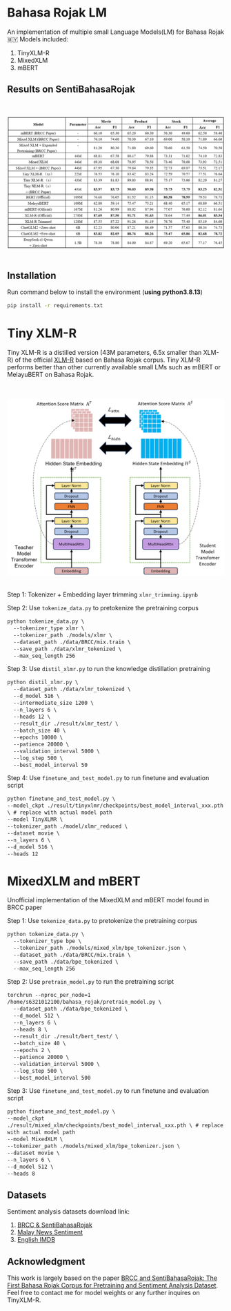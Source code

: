 # Bahasa Rojak LM

An implementation of multiple small Language Models(LM) for Bahasa Rojak 🇲🇾
Models included:
1. TinyXLM-R
2. MixedXLM
3. mBERT

## Results on SentiBahasaRojak
<br />
<br />
<img src="./figures/SentiBahasaRojak_result.png"/>
<br />
<br />

## Installation

Run command below to install the environment (**using python3.8.13**)
```bash
pip install -r requirements.txt
```

Tiny XLM-R
====================
Tiny XLM-R is a distilled version (43M parameters, 6.5x smaller than XLM-R)  of the official [XLM-R](https://huggingface.co/FacebookAI/xlm-roberta-base) based on Bahasa Rojak corpus. Tiny XLM-R performs better than other currently available small LMs such as mBERT or MelayuBERT on Bahasa Rojak.

<br />
<br />
<img src="./figures/TinyXLM-R.png"/>
<br />
<br />


Step 1: Tokenizer + Embedding layer trimming   `xlmr_trimming.ipynb`



Step 2: Use `tokenize_data.py` to pretokenize the pretraining corpus  


```
python tokenize_data.py \
  --tokenizer_type xlmr \
  --tokenizer_path ./models/xlmr \
  --dataset_path ./data/BRCC/mix.train \
  --save_path ./data/xlmr_tokenized \
  --max_seq_length 256
```

Step 3: Use `distil_xlmr.py` to run the knowledge distillation pretraining
```
python distil_xlmr.py \
  --dataset_path ./data/xlmr_tokenized \
  --d_model 516 \
  --intermediate_size 1200 \
  --n_layers 6 \
  --heads 12 \
  --result_dir ./result/xlmr_test/ \
  --batch_size 40 \
  --epochs 10000 \
  --patience 20000 \
  --validation_interval 5000 \
  --log_step 500 \
  --best_model_interval 50
```

Step 4: Use `finetune_and_test_model.py` to run finetune and evaluation script 
```
python finetune_and_test_model.py \
--model_ckpt ./result/tinyxlmr/checkpoints/best_model_interval_xxx.pth \ # replace with actual model path
--model TinyXLMR \
--tokenizer_path ./model/xlmr_reduced \
--dataset movie \
--n_layers 6 \
--d_model 516 \
--heads 12
```

MixedXLM and mBERT
====================
Unofficial implementation of the MixedXLM and mBERT model found in BRCC paper

Step 1: Use `tokenize_data.py` to pretokenize the pretraining corpus  


```
python tokenize_data.py \
  --tokenizer_type bpe \
  --tokenizer_path ./models/mixed_xlm/bpe_tokenizer.json \
  --dataset_path ./data/BRCC/mix.train \
  --save_path ./data/bpe_tokenized \
  --max_seq_length 256
```

Step 2: Use `pretrain_model.py` to run the pretraining script 
```
torchrun --nproc_per_node=1 /home/s6321012100/bahasa_rojak/pretrain_model.py \
  --dataset_path ./data/bpe_tokenized \
  --d_model 512 \
  --n_layers 6 \
  --heads 8 \
  --result_dir ./result/bert_test/ \
  --batch_size 40 \
  --epochs 2 \
  --patience 20000 \
  --validation_interval 5000 \
  --log_step 500 \
  --best_model_interval 500 

```

Step 3: Use `finetune_and_test_model.py` to run finetune and evaluation script 
```
python finetune_and_test_model.py \
--model_ckpt ./result/mixed_xlm/checkpoints/best_model_interval_xxx.pth \ # replace with actual model path
--model MixedXLM \
--tokenizer_path ./models/mixed_xlm/bpe_tokenizer.json \
--dataset movie \
--n_layers 6 \
--d_model 512 \
--heads 8
```


## Datasets

Sentiment analysis datasets download link:
1. [BRCC & SentiBahasaRojak](https://data.depositar.io/dataset/brcc_and_sentibahasarojak)
2. [Malay News Sentiment](https://github.com/mesolitica/malaysian-dataset/tree/master/sentiment/news-sentiment)
3. [English IMDB](https://www.kaggle.com/datasets/lakshmi25npathi/imdb-dataset-of-50k-movie-reviews?resource=download) 


## Acknowledgment
This work is largely based on the paper [BRCC and SentiBahasaRojak: The First Bahasa Rojak Corpus for Pretraining and Sentiment Analysis Dataset](https://aclanthology.org/2022.coling-1.389.pdf). Feel free to contact me for model weights or any further inquires on TinyXLM-R. 


